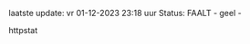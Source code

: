 laatste update: 
vr 01-12-2023 23:18   uur 
Status: FAALT - geel - 
<div class="service Y">httpstat</div>